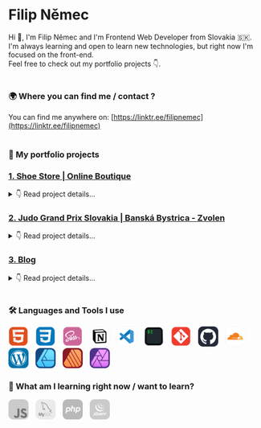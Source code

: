 # Filip Němec

Hi 👋, I'm Filip Němec and I'm Frontend Web Developer from Slovakia 🇸🇰. </br>
I'm always learning and open to learn new technologies, but right now I'm focused on the front-end. </br>
Feel free to check out my portfolio projects 👇.

#

### 🌍 Where you can find me / contact ?

You can find me anywhere on: [https://linktr.ee/filipnemec](https://linktr.ee/filipnemec)

#

### 🎨 My portfolio projects

### [1. Shoe Store | Online Boutique](https://shoe-store-42v.pages.dev/)

<details>
<summary>👇 Read project details...</summary>

<br>

- portfolio project that I'm curretly working on 🟢
- homepage design of online shoe boutique
- my first programmed project
- Git repository with full commit history is publicly available on my GitHub profile, or right [here](https://github.com/filipnemec/shoestore)
- view website live [here](https://shoe-store-42v.pages.dev/)

</details>

### [2. Judo Grand Prix Slovakia | Banská Bystrica - Zvolen](https://judogp.sk/)

<details>
<summary>👇 Read project details...</summary>

<br>

- website is part of my portfolio, but it's REAL and OFFICIAL website of Slovak Judo Competition
- built with WordPress and Elementor Page Builder with free tools and few lines of extra CSS code
- view website live [here](https://judogp.sk/)

</details>

### [3. Blog](https://designspace.sk)

<details>
<summary>👇 Read project details...</summary>

<br>

- my first ever website, built from scratch, full responsive
- built with WordPress and Elementor Page Builder
- I tried to replicate the original website design ([denofgeek.com](https://www.denofgeek.com/)) as best as possible for me without a lot of coding using WordPress with mostly free tools (except for a few)
- view website live [here](https://designspace.sk)

</details>

#

### 🛠️ Languages and Tools I use

<div align="left">
<img max-height="100%" width="40px" style="padding-right:10px;" src="html5-icon.svg" title="HTML"/>
<img max-height="100%" width="40px" style="padding-right:10px;" src="css3-icon.svg" title="CSS"/>
<img max-height="100%" width="40px" style="padding-right:10px;" src="sass-icon.svg" title="Sass"/>
<img max-height="100%" width="40px" style="padding-right:10px;" src="notion-icon.svg" title="Notion"/>
<img max-height="100%" width="40px" style="padding-right:10px;" src="visual-studio-code-icon.svg" title="Visual Studio Code"/>
<img max-height="100%" width="40px" style="padding-right:10px;" src="iterm-icon.svg" title="iTerm"/>
<img max-height="100%" width="40px" style="padding-right:10px;" src="git-icon.svg" title="Git"/>
<img max-height="100%" width="40px" style="padding-right:10px;" src="github-icon.svg" title="GitHub"/>
<img max-height="100%" width="40px" style="padding-right:10px;" src="cloudflare-icon.svg" title="CloudFlare"/>
<img max-height="100%" width="40px" style="padding-right:10px;" src="wordpress-icon.svg" title="WordPress"/>
<img max-height="100%" width="40px" style="padding-right:10px;" src="affinity-designer-icon.svg" title="Affinity Designer"/>
<img max-height="100%" width="40px" style="padding-right:10px;" src="affinity-publisher-icon.svg" title="Affinity Publisher"/>
<img max-height="100%" width="40px" style="padding-right:10px;" src="affinity-photo-icon.svg" title="Affinity Photo"/>
</div>

### 🔬 What am I learning right now / want to learn?

<div align="left">
<img max-height="100%" width="40px" style="padding-right:10px;" src="javascript-bw.svg" title="JavaScript"/>
<img max-height="100%" width="40px" style="padding-right:10px;" src="mysql-bw.svg" title="MySQL"/>
<img max-height="100%" width="40px" style="padding-right:10px;" src="php-bw.svg" title="php"/>
<img max-height="100%" width="40px" style="padding-right:10px;" src="jquery-bw.svg" title="jQuery"/>
</div>
